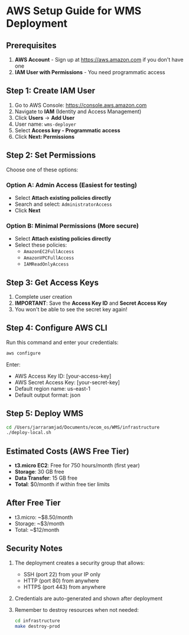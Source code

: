 # AWS Setup Guide for WMS Deployment

## Prerequisites

1. **AWS Account** - Sign up at https://aws.amazon.com if you don't have one
2. **IAM User with Permissions** - You need programmatic access

## Step 1: Create IAM User

1. Go to AWS Console: https://console.aws.amazon.com
2. Navigate to **IAM** (Identity and Access Management)
3. Click **Users** → **Add User**
4. User name: `wms-deployer`
5. Select **Access key - Programmatic access**
6. Click **Next: Permissions**

## Step 2: Set Permissions

Choose one of these options:

### Option A: Admin Access (Easiest for testing)
- Select **Attach existing policies directly**
- Search and select: `AdministratorAccess`
- Click **Next**

### Option B: Minimal Permissions (More secure)
- Select **Attach existing policies directly**
- Select these policies:
  - `AmazonEC2FullAccess`
  - `AmazonVPCFullAccess`
  - `IAMReadOnlyAccess`

## Step 3: Get Access Keys

1. Complete user creation
2. **IMPORTANT**: Save the **Access Key ID** and **Secret Access Key**
3. You won't be able to see the secret key again!

## Step 4: Configure AWS CLI

Run this command and enter your credentials:
```bash
aws configure
```

Enter:
- AWS Access Key ID: [your-access-key]
- AWS Secret Access Key: [your-secret-key]
- Default region name: us-east-1
- Default output format: json

## Step 5: Deploy WMS

```bash
cd /Users/jarraramjad/Documents/ecom_os/WMS/infrastructure
./deploy-local.sh
```

## Estimated Costs (AWS Free Tier)

- **t3.micro EC2**: Free for 750 hours/month (first year)
- **Storage**: 30 GB free
- **Data Transfer**: 15 GB free
- **Total**: $0/month if within free tier limits

## After Free Tier
- t3.micro: ~$8.50/month
- Storage: ~$3/month
- Total: ~$12/month

## Security Notes

1. The deployment creates a security group that allows:
   - SSH (port 22) from your IP only
   - HTTP (port 80) from anywhere
   - HTTPS (port 443) from anywhere

2. Credentials are auto-generated and shown after deployment

3. Remember to destroy resources when not needed:
   ```bash
   cd infrastructure
   make destroy-prod
   ```